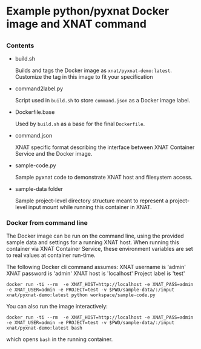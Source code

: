 # Example python/pyxnat Docker image and XNAT command

##

### Contents

- build.sh 
    
    Builds and tags the Docker image as `xnat/pyxnat-demo:latest`. Customize the tag in this image to fit your specification

- command2label.py
    
    Script used in `build.sh` to store `command.json` as a Docker image label.

- Dockerfile.base

    Used by `build.sh` as a base for the final `Dockerfile`.

- command.json

    XNAT specific format describing the interface between XNAT Container Service and the Docker image.

- sample-code.py

    Sample pyxnat code to demonstrate XNAT host and filesystem access.

- sample-data folder

    Sample project-level directory structure meant to represent a project-level input mount while running this container in XNAT.
    
    
    
### Docker from command line 
The Docker image can be run on the command line, using the provided sample data and settings for a running XNAT host. When running this container via XNAT Container Service, these environment variables are set to real values at container run-time.

The following Docker cli command assumes:
XNAT username is 'admin'
XNAT password is 'admin'
XNAT host is 'localhost'
Project label is 'test'

`docker run -ti --rm  -e XNAT_HOST=http://localhost -e XNAT_PASS=admin -e XNAT_USER=admin -e PROJECT=test -v $PWD/sample-data/:/input  xnat/pyxnat-demo:latest python workspace/sample-code.py`

You can also run the image interactively:

`docker run -ti --rm  -e XNAT_HOST=http://localhost -e XNAT_PASS=admin -e XNAT_USER=admin -e PROJECT=test -v $PWD/sample-data/:/input  xnat/pyxnat-demo:latest bash`

which opens `bash` in the running container. 

